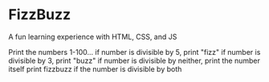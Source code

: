 # FizzBuzz
A fun learning experience with HTML, CSS, and JS

Print the numbers 1-100...
if number is divisible by 5, print "fizz"
if number is divisible by 3, print "buzz"
if number is divisible by neither, print the number itself
print fizzbuzz if the number is divisible by both
